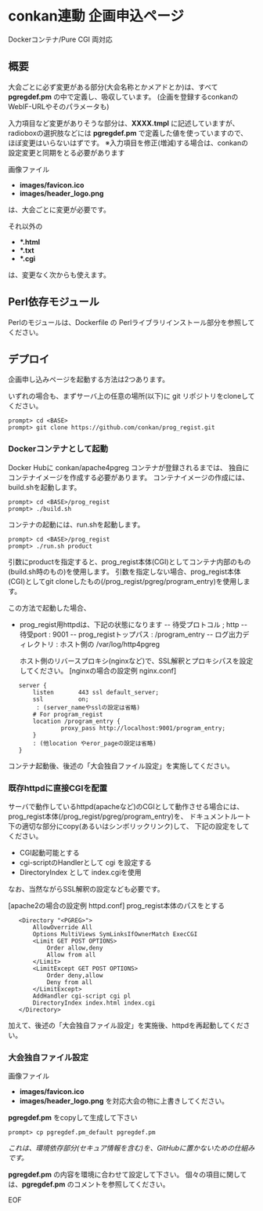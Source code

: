 # conkan連動 企画申込ページ

Dockerコンテナ/Pure CGI 両対応

## 概要

大会ごとに必ず変更がある部分(大会名称とかメアドとか)は、すべて **pgregdef.pm** の中で定義し、吸収しています。 
(企画を登録するconkanのWebIF-URLやそのパラメータも)

入力項目など変更がありそうな部分は、**XXXX.tmpl** に記述していますが、
radioboxの選択肢などには **pgregdef.pm** で定義した値を使っていますので、
ほぼ変更はいらないはずです。 
※入力項目を修正(増減)する場合は、conkanの設定変更と同期をとる必要があります

画像ファイル
- **images/favicon.ico**
- **images/header_logo.png**

は、大会ごとに変更が必要です。

それ以外の
- **\*.html**
- **\*.txt**
- **\*.cgi**

は、変更なく次からも使えます。

## Perl依存モジュール

Perlのモジュールは、Dockerfile の Perlライブラリインストール部分を参照してください。

## デプロイ

企画申し込みページを起動する方法は2つあります。

いずれの場合も、まずサーバ上の任意の場所(以下<BASE>)に
git リポジトリをcloneしてください。

~~~
prompt> cd <BASE>
prompt> git clone https://github.com/conkan/prog_regist.git
~~~

### Dockerコンテナとして起動

Docker Hubに conkan/apache4pgreg コンテナが登録されるまでは、
独自にコンテナイメージを作成する必要があります。
コンテナイメージの作成には、build.shを起動します。

~~~
prompt> cd <BASE>/prog_regist
prompt> ./build.sh
~~~

コンテナの起動には、run.shを起動します。

~~~
prompt> cd <BASE>/prog_regist
prompt> ./run.sh product
~~~

引数にproductを指定すると、prog_regist本体(CGI)としてコンテナ内部のもの(build.sh時のもの)を使用します。
引数を指定しない場合、prog_regist本体(CGI)としてgit cloneしたもの(<BASE>/prog_regist/pgreg/program_entry)を使用します。

この方法で起動した場合、
- prog_regist用httpdは、下記の状態になります
  -- 待受プロトコル        ; http
  -- 待受port              : 9001
  -- prog_registトップパス : /program_entry
  -- ログ出力ディレクトリ  : ホスト側の /var/log/http4pgreg

  ホスト側のリバースプロキシ(nginxなど)で、SSL解釈とプロキシパスを設定してください。
  [nginxの場合の設定例 nginx.conf]

~~~
   server {
       listen       443 ssl default_server;
       ssl          on;
        : (server_nameやsslの設定は省略)
       # For program_regist
       location /program_entry {
               proxy_pass http://localhost:9001/program_entry;
       }
       : (他location やeror_pageの設定は省略)
   }
~~~
コンテナ起動後、後述の「大会独自ファイル設定」を実施してください。

### 既存httpdに直接CGIを配置

サーバで動作しているhttpd(apacheなど)のCGIとして動作させる場合には、
prog_regist本体(<BASE>/prog_regist/pgreg/program_entry)を、
ドキュメントルート下の適切な部分にcopy(あるいはシンボリックリンク)して、
下記の設定をしてください。
- CGI起動可能とする
- cgi-scriptのHandlerとして cgi を設定する
- DirectoryIndex として index.cgiを使用

なお、当然ながらSSL解釈の設定なども必要です。

  [apache2の場合の設定例 httpd.conf]
  prog_regist本体のパスを<PGREG>とする

~~~
   <Directory "<PGREG>">
       AllowOverride All
       Options MultiViews SymLinksIfOwnerMatch ExecCGI
       <Limit GET POST OPTIONS>
           Order allow,deny
           Allow from all
       </Limit>
       <LimitExcept GET POST OPTIONS>
           Order deny,allow
           Deny from all
       </LimitExcept>
       AddHandler cgi-script cgi pl
       DirectoryIndex index.html index.cgi
   </Directory>
~~~

加えて、後述の「大会独自ファイル設定」を実施後、httpdを再起動してください。

### 大会独自ファイル設定

画像ファイル
- **images/favicon.ico**
- **images/header_logo.png**
を対応大会の物に上書きしてください。

**pgregdef.pm** をcopyして生成して下さい

~~~
prompt> cp pgregdef.pm_default pgregdef.pm
~~~

 _これは、環境依存部分(セキュア情報を含む)を、GitHubに置かないための仕組みです。_

**pgregdef.pm** の内容を環境に合わせて設定して下さい。
個々の項目に関しては、**pgregdef.pm** のコメントを参照してください。

EOF
